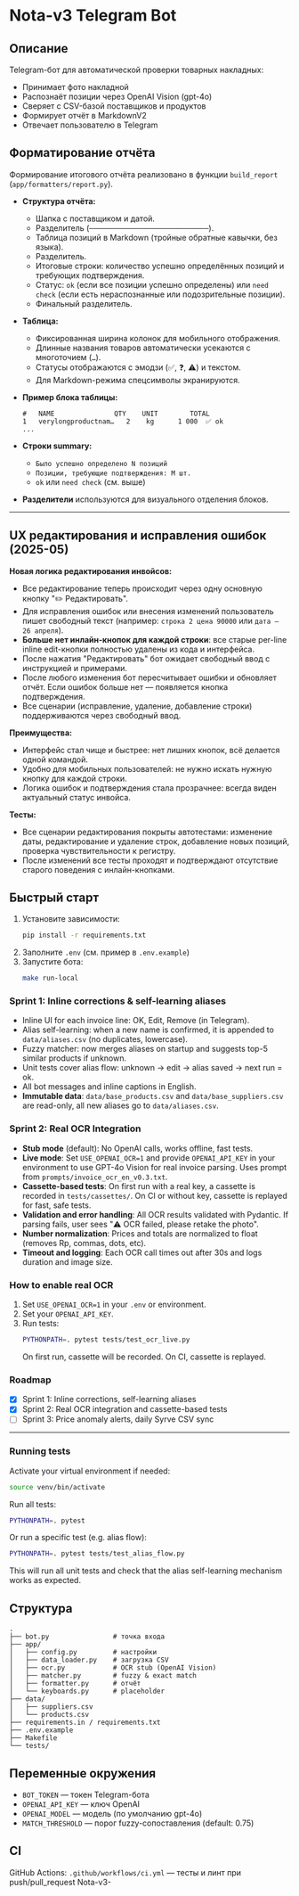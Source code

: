 # Nota-v3 Telegram Bot

## Описание

Telegram-бот для автоматической проверки товарных накладных:
- Принимает фото накладной
- Распознаёт позиции через OpenAI Vision (gpt-4o)
- Сверяет с CSV-базой поставщиков и продуктов
- Формирует отчёт в MarkdownV2
- Отвечает пользователю в Telegram

## Форматирование отчёта

Формирование итогового отчёта реализовано в функции `build_report` (`app/formatters/report.py`).

- **Структура отчёта:**
  - Шапка с поставщиком и датой.
  - Разделитель (`──────────────────────────────`).
  - Таблица позиций в Markdown (тройные обратные кавычки, без языка).
  - Разделитель.
  - Итоговые строки: количество успешно определённых позиций и требующих подтверждения.
  - Статус: `ok` (если все позиции успешно определены) или `need check` (если есть нераспознанные или подозрительные позиции).
  - Финальный разделитель.
- **Таблица:**
  - Фиксированная ширина колонок для мобильного отображения.
  - Длинные названия товаров автоматически усекаются с многоточием (`…`).
  - Статусы отображаются с эмодзи (✅, ❓, ⚠️) и текстом.
  - Для Markdown-режима спецсимволы экранируются.
- **Пример блока таблицы:**

    ```
    #   NAME               QTY    UNIT        TOTAL 
    1   verylongproductnam…   2    kg      1 000  ✅ ok
    ...
    ```
- **Строки summary:**
  - `Было успешно определено N позиций`
  - `Позиции, требующие подтверждения: M шт.`
  - `ok` или `need check` (см. выше)
- **Разделители** используются для визуального отделения блоков.

---

## UX редактирования и исправления ошибок (2025-05)

**Новая логика редактирования инвойсов:**
- Все редактирование теперь происходит через одну основную кнопку "✏️ Редактировать".
- Для исправления ошибок или внесения изменений пользователь пишет свободный текст (например: `строка 2 цена 90000` или `дата — 26 апреля`).
- **Больше нет инлайн-кнопок для каждой строки**: все старые per-line inline edit-кнопки полностью удалены из кода и интерфейса.
- После нажатия "Редактировать" бот ожидает свободный ввод с инструкцией и примерами.
- После любого изменения бот пересчитывает ошибки и обновляет отчёт. Если ошибок больше нет — появляется кнопка подтверждения.
- Все сценарии (исправление, удаление, добавление строки) поддерживаются через свободный ввод.

**Преимущества:**
- Интерфейс стал чище и быстрее: нет лишних кнопок, всё делается одной командой.
- Удобно для мобильных пользователей: не нужно искать нужную кнопку для каждой строки.
- Логика ошибок и подтверждения стала прозрачнее: всегда виден актуальный статус инвойса.

**Тесты:**
- Все сценарии редактирования покрыты автотестами: изменение даты, редактирование и удаление строк, добавление новых позиций, проверка чувствительности к регистру.
- После изменений все тесты проходят и подтверждают отсутствие старого поведения с инлайн-кнопками.

## Быстрый старт

1. Установите зависимости:
   ```sh
   pip install -r requirements.txt
   ```
2. Заполните `.env` (см. пример в `.env.example`)
3. Запустите бота:
   ```sh
   make run-local
   ```

### Sprint 1: Inline corrections & self-learning aliases

- Inline UI for each invoice line: OK, Edit, Remove (in Telegram).
- Alias self-learning: when a new name is confirmed, it is appended to `data/aliases.csv` (no duplicates, lowercase).
- Fuzzy matcher: now merges aliases on startup and suggests top-5 similar products if unknown.
- Unit tests cover alias flow: unknown → edit → alias saved → next run = ok.
- All bot messages and inline captions in English.
- **Immutable data**: `data/base_products.csv` and `data/base_suppliers.csv` are read-only, all new aliases go to `data/aliases.csv`.

### Sprint 2: Real OCR Integration

- **Stub mode** (default): No OpenAI calls, works offline, fast tests.
- **Live mode**: Set `USE_OPENAI_OCR=1` and provide `OPENAI_API_KEY` in your environment to use GPT-4o Vision for real invoice parsing. Uses prompt from `prompts/invoice_ocr_en_v0.3.txt`.
- **Cassette-based tests**: On first run with a real key, a cassette is recorded in `tests/cassettes/`. On CI or without key, cassette is replayed for fast, safe tests.
- **Validation and error handling**: All OCR results validated with Pydantic. If parsing fails, user sees "⚠️ OCR failed, please retake the photo".
- **Number normalization**: Prices and totals are normalized to float (removes Rp, commas, dots, etc).
- **Timeout and logging**: Each OCR call times out after 30s and logs duration and image size.

### How to enable real OCR

1. Set `USE_OPENAI_OCR=1` in your `.env` or environment.
2. Set your `OPENAI_API_KEY`.
3. Run tests:
   ```sh
   PYTHONPATH=. pytest tests/test_ocr_live.py
   ```
   On first run, cassette will be recorded. On CI, cassette is replayed.

### Roadmap
- [x] Sprint 1: Inline corrections, self-learning aliases
- [x] Sprint 2: Real OCR integration and cassette-based tests
- [ ] Sprint 3: Price anomaly alerts, daily Syrve CSV sync

---

### Running tests

Activate your virtual environment if needed:

```sh
source venv/bin/activate
```

Run all tests:

```sh
PYTHONPATH=. pytest
```

Or run a specific test (e.g. alias flow):

```sh
PYTHONPATH=. pytest tests/test_alias_flow.py
```

This will run all unit tests and check that the alias self-learning mechanism works as expected.

## Структура

```
.
├── bot.py                # точка входа
├── app/
│   ├── config.py         # настройки
│   ├── data_loader.py    # загрузка CSV
│   ├── ocr.py            # OCR stub (OpenAI Vision)
│   ├── matcher.py        # fuzzy & exact match
│   ├── formatter.py      # отчёт
│   └── keyboards.py      # placeholder
├── data/
│   ├── suppliers.csv
│   └── products.csv
├── requirements.in / requirements.txt
├── .env.example
├── Makefile
└── tests/
```

## Переменные окружения

- `BOT_TOKEN` — токен Telegram-бота
- `OPENAI_API_KEY` — ключ OpenAI
- `OPENAI_MODEL` — модель (по умолчанию gpt-4o)
- `MATCH_THRESHOLD` — порог fuzzy-сопоставления (default: 0.75)

## CI

GitHub Actions: `.github/workflows/ci.yml` — тесты и линт при push/pull_request
Nota-v3-